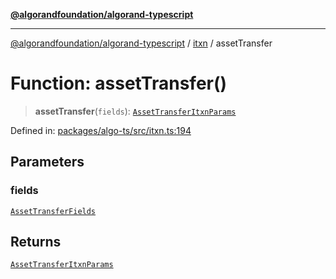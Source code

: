 [**@algorandfoundation/algorand-typescript**](../../../README.md)

***

[@algorandfoundation/algorand-typescript](../../../README.md) / [itxn](../README.md) / assetTransfer

# Function: assetTransfer()

> **assetTransfer**(`fields`): [`AssetTransferItxnParams`](../type-aliases/AssetTransferItxnParams.md)

Defined in: [packages/algo-ts/src/itxn.ts:194](https://github.com/algorandfoundation/puya-ts/blob/5bdb536fcbeffa6fe079b274d09cae785c8fb7b7/packages/algo-ts/src/itxn.ts#L194)

## Parameters

### fields

[`AssetTransferFields`](../interfaces/AssetTransferFields.md)

## Returns

[`AssetTransferItxnParams`](../type-aliases/AssetTransferItxnParams.md)
